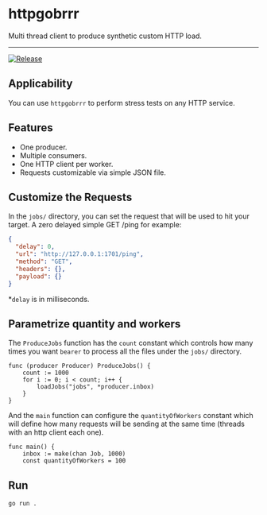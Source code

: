 # httpgobrrr
Multi thread client to produce synthetic custom HTTP load.
________
[![Release](https://img.shields.io/github/v/tag/sebastianconcept/Mapless?label=release)](https://github.com/sebastianconcept/Mapless/releases)

## Applicability
You can use `httpgobrrr` to perform stress tests on any HTTP service.

## Features
- One producer.
- Multiple consumers.
- One HTTP client per worker.
- Requests customizable via simple JSON file.

## Customize the Requests

In the `jobs/` directory, you can set the request that will be used to hit your target. A zero delayed simple GET /ping for example:

```JSON
{
  "delay": 0,
  "url": "http://127.0.0.1:1701/ping",
  "method": "GET",
  "headers": {},
  "payload": {}
}
```
*`delay` is in milliseconds.
## Parametrize quantity and workers

The `ProduceJobs` function has the `count` constant which controls how many times you want `bearer` to process all the files under the `jobs/` directory.

```golang
func (producer Producer) ProduceJobs() {
	count := 1000
	for i := 0; i < count; i++ {
		loadJobs("jobs", *producer.inbox)
	}
}
```

And the `main` function can configure the `quantityOfWorkers` constant which will define how many requests will be sending at the same time (threads with an http client each one).

```golang
func main() {
	inbox := make(chan Job, 1000)
	const quantityOfWorkers = 100
  ```

## Run

    go run .
